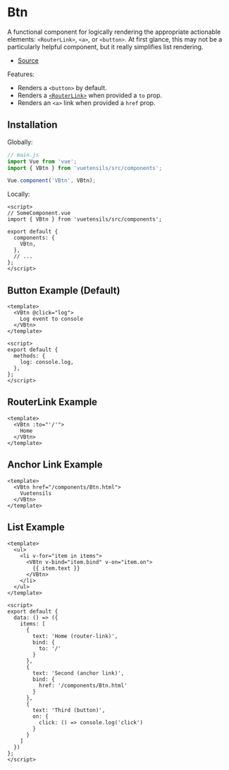 # Btn

A functional component for logically rendering the appropriate actionable elements: `<RouterLink>`, `<a>`, or `<button>`. At first glance, this may not be a particularly helpful component, but it really simplifies list rendering.

- [Source](https://github.com/Stegosource/vuetensils/blob/master/src/components/VBtn/VBtn.vue)

Features:

- Renders a `<button>` by default.
- Renders a [`<RouterLink>`](https://router.vuejs.org/api/#router-link) when provided a `to` prop.
- Renders an `<a>` link when provided a `href` prop.

## Installation

Globally:

```js
// main.js
import Vue from 'vue';
import { VBtn } from 'vuetensils/src/components';

Vue.component('VBtn', VBtn);
```

Locally:

```vue
<script>
// SomeComponent.vue
import { VBtn } from 'vuetensils/src/components';

export default {
  components: {
    VBtn,
  },
  // ...
};
</script>
```

## Button Example (Default)

```vue live
<template>
  <VBtn @click="log">
    Log event to console
  </VBtn>
</template>

<script>
export default {
  methods: {
    log: console.log,
  },
};
</script>
```

## RouterLink Example

```vue live
<template>
  <VBtn :to="'/'">
    Home
  </VBtn>
</template>
```

## Anchor Link Example

```vue live
<template>
  <VBtn href="/components/Btn.html">
    Vuetensils
  </VBtn>
</template>
```

## List Example

```vue live
<template>
  <ul>
    <li v-for="item in items">
      <VBtn v-bind="item.bind" v-on="item.on">
        {{ item.text }}
      </VBtn>
    </li>
  </ul>
</template>

<script>
export default {
  data: () => ({
    items: [
      {
        text: 'Home (router-link)',
        bind: {
          to: '/'
        }
      },
      {
        text: 'Second (anchor link)',
        bind: {
          href: '/components/Btn.html'
        }
      },
      {
        text: 'Third (button)',
        on: {
          click: () => console.log('click')
        }
      }
    ]
  })
};
</script>
```
